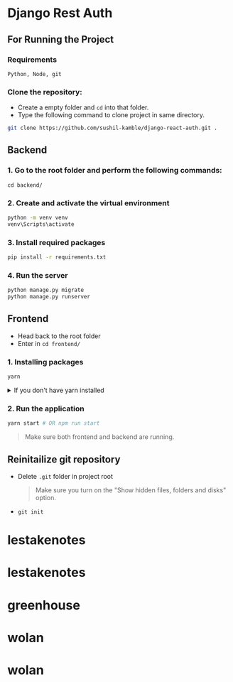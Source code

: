# Django Rest Auth

## For Running the Project

### Requirements

`Python, Node, git`

### Clone the repository:

- Create a empty folder and `cd` into that folder.
- Type the following command to clone project in same directory.

```bash
git clone https://github.com/sushil-kamble/django-react-auth.git .
```

## Backend

### 1. Go to the root folder and perform the following commands:

`cd backend/`

### 2. Create and activate the virtual environment

```bash
python -m venv venv
venv\Scripts\activate
```

### 3. Install required packages

```bash
pip install -r requirements.txt
```

### 4. Run the server

```bash
python manage.py migrate
python manage.py runserver
```

## Frontend

- Head back to the root folder
- Enter in `cd frontend/`

### 1. Installing packages

```bash
yarn
```

<details><summary>If you don't have yarn installed</summary>
<p>

```bash
npm i
```

> Remove **yarn.lock** as you will already have **package.lock**

</p>
</details>

### 2. Run the application

```bash
yarn start # OR npm run start
```

> Make sure both frontend and backend are running.

## Reinitailize git repository

- Delete `.git` folder in project root
  > Make sure you turn on the "Show hidden files, folders and disks" option.
- `git init`
# lestakenotes
# lestakenotes
# greenhouse
# wolan
# wolan
